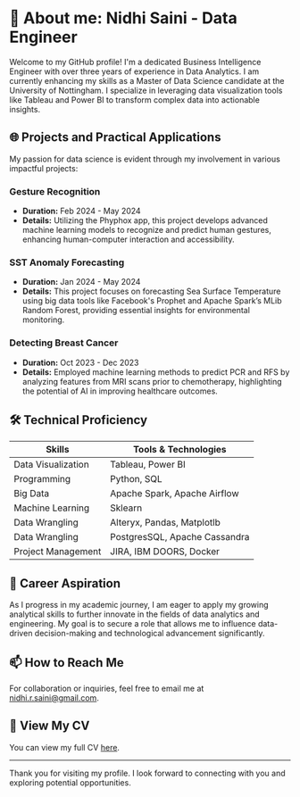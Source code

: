# 🚀 About me: Nidhi Saini - Data Engineer

Welcome to my GitHub profile! I'm a dedicated Business Intelligence Engineer with over three years of experience in Data Analytics. I am currently enhancing my skills as a Master of Data Science candidate at the University of Nottingham. I specialize in leveraging data visualization tools like Tableau and Power BI to transform complex data into actionable insights.

## 🌐 Projects and Practical Applications

My passion for data science is evident through my involvement in various impactful projects:

### Gesture Recognition
- **Duration:** Feb 2024 - May 2024
- **Details:** Utilizing the Phyphox app, this project develops advanced machine learning models to recognize and predict human gestures, enhancing human-computer interaction and accessibility.

### SST Anomaly Forecasting
- **Duration:** Jan 2024 - May 2024
- **Details:** This project focuses on forecasting Sea Surface Temperature using big data tools like Facebook's Prophet and Apache Spark’s MLib Random Forest, providing essential insights for environmental monitoring.

### Detecting Breast Cancer
- **Duration:** Oct 2023 - Dec 2023
- **Details:** Employed machine learning methods to predict PCR and RFS by analyzing features from MRI scans prior to chemotherapy, highlighting the potential of AI in improving healthcare outcomes.

## 🛠 Technical Proficiency

| Skills          | Tools & Technologies             |
|-----------------|----------------------------------|
| Data Visualization | Tableau, Power BI                |
| Programming     | Python, SQL                      |
| Big Data        | Apache Spark, Apache Airflow     |
| Machine Learning| Sklearn             |
| Data Wrangling  | Alteryx, Pandas, Matplotlb              |
| Data Wrangling  | PostgresSQL, Apache Cassandra             |
| Project Management | JIRA, IBM DOORS, Docker                          |

## 🌟 Career Aspiration
As I progress in my academic journey, I am eager to apply my growing analytical skills to further innovate in the fields of data analytics and engineering. My goal is to secure a role that allows me to influence data-driven decision-making and technological advancement significantly.

## 📫 How to Reach Me
For collaboration or inquiries, feel free to email me at [nidhi.r.saini@gmail.com](mailto:nidhi.r.saini@gmail.com).


## 📄 View My CV
You can view my full CV [here](https://drive.google.com/file/d/1QRC8zcK1Zp6wvKHaz39kvR3JghKczi6z/view?usp=sharing).


---

Thank you for visiting my profile. I look forward to connecting with you and exploring potential opportunities.

